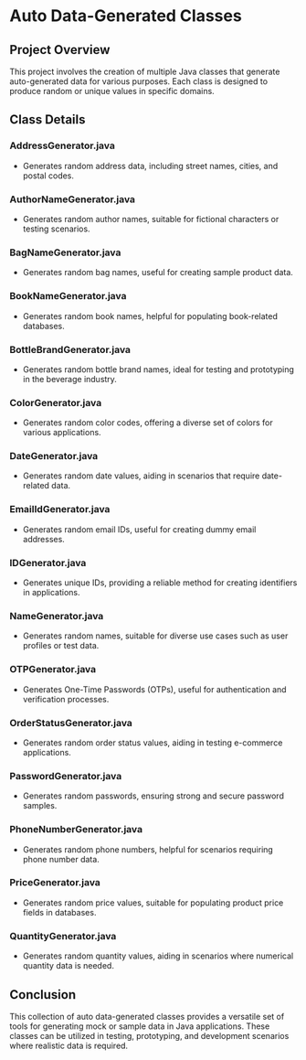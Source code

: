 # Auto Data-Generated Classes

## Project Overview

This project involves the creation of multiple Java classes that generate auto-generated data for various purposes. Each class is designed to produce random or unique values in specific domains.

## Class Details

### AddressGenerator.java

- Generates random address data, including street names, cities, and postal codes.

### AuthorNameGenerator.java

- Generates random author names, suitable for fictional characters or testing scenarios.

### BagNameGenerator.java

- Generates random bag names, useful for creating sample product data.

### BookNameGenerator.java

- Generates random book names, helpful for populating book-related databases.

### BottleBrandGenerator.java

- Generates random bottle brand names, ideal for testing and prototyping in the beverage industry.

### ColorGenerator.java

- Generates random color codes, offering a diverse set of colors for various applications.

### DateGenerator.java

- Generates random date values, aiding in scenarios that require date-related data.

### EmailIdGenerator.java

- Generates random email IDs, useful for creating dummy email addresses.

### IDGenerator.java

- Generates unique IDs, providing a reliable method for creating identifiers in applications.

### NameGenerator.java

- Generates random names, suitable for diverse use cases such as user profiles or test data.

### OTPGenerator.java

- Generates One-Time Passwords (OTPs), useful for authentication and verification processes.

### OrderStatusGenerator.java

- Generates random order status values, aiding in testing e-commerce applications.

### PasswordGenerator.java

- Generates random passwords, ensuring strong and secure password samples.

### PhoneNumberGenerator.java

- Generates random phone numbers, helpful for scenarios requiring phone number data.

### PriceGenerator.java

- Generates random price values, suitable for populating product price fields in databases.

### QuantityGenerator.java

- Generates random quantity values, aiding in scenarios where numerical quantity data is needed.

## Conclusion

This collection of auto data-generated classes provides a versatile set of tools for generating mock or sample data in Java applications. These classes can be utilized in testing, prototyping, and development scenarios where realistic data is required.
